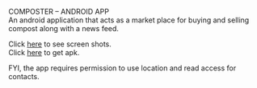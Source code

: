 COMPOSTER – ANDROID APP<br/>
An android application that acts as a market place for buying and selling compost along with a news feed.<br/>

Click <a href="https://drive.google.com/file/d/1ilzpAzZD339OgMK-UwlXq830hjdFr6Ef/view?usp=sharing">here</a> to see screen shots. <br/>
Click <a href="https://drive.google.com/file/d/1QW--KEvS6sYPIYluLUX0NWXjqidd25dm/view?usp=sharing">here</a> to get apk. <br/>

FYI, the app requires permission to use location and read access for contacts.


